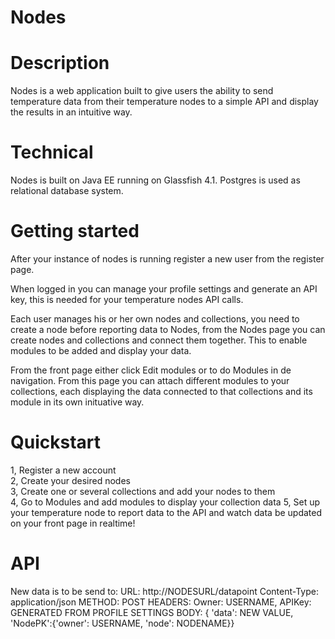 # Nodes

# Description
Nodes is a web application built to give users the ability to send temperature data from their temperature nodes to a simple API and display the results in an intuitive way.  
  
# Technical
Nodes is built on Java EE running on Glassfish 4.1. Postgres is used as relational database system.  
  
# Getting started
After your instance of nodes is running register a new user from the register page.  

When logged in you can manage your profile settings and generate an API key, this is needed for your temperature nodes API calls.  
  
Each user manages his or her own nodes and collections, you need to create a node before reporting data to Nodes, from the Nodes page you can create nodes and collections and connect them together. This to enable modules to be added and display your data.  
  
From the front page either click Edit modules or to do Modules in de navigation. From this page you can attach different modules to your collections, each displaying the data connected to that collections and its module in its own inituative way.  

# Quickstart
1, Register a new account  
2, Create your desired nodes  
3, Create one or several collections and add your nodes to them  
4, Go to Modules and add modules to display your collection data
5, Set up your temperature node to report data to the API and watch data be updated on your front page in realtime!

# API
New data is to be send to:
URL: http://NODESURL/datapoint
Content-Type: application/json
METHOD: POST
HEADERS: 
    Owner: USERNAME,
    APIKey: GENERATED FROM PROFILE SETTINGS
BODY: { 'data': NEW VALUE, 'NodePK':{'owner': USERNAME, 'node': NODENAME}}


